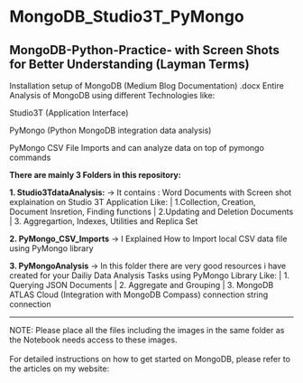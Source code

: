 # MongoDB_Studio3T_PyMongo

## MongoDB-Python-Practice- with Screen Shots for Better Understanding (Layman Terms)

Installation setup of MongoDB (Medium Blog Documentation) .docx
Entire Analysis of MongoDB using different Technologies like:

Studio3T (Application Interface)

PyMongo (Python MongoDB integration data analysis)

PyMongo CSV File Imports and can analyze data on top of pymongo commands

**There are mainly 3 Folders in this repository:**

**1. Studio3TdataAnalysis:**
-> It contains : Word Documents with Screen shot explaination on Studio 3T Application 
    Like: | 1.Collection, Creation, Document Insretion, Finding functions |
          2.Updating and Deletion Documents |
          3. Aggregartion, Indexes, Utilities and Replica Set
          
          
**2. PyMongo_CSV_Imports**
 -> I Explained How to Import local CSV data file using PyMongo library
 
 
 **3. PyMongoAnalysis**
 -> In this folder there are very good resources i have created for your Dailiy Data Analysis Tasks using PyMongo Library
     Like: | 1. Querying JSON Documents |
           2. Aggregate and Grouping |
           3. MongoDB ATLAS Cloud (Integration with MongoDB Compass) connection string connection
           
----------------------------------------------------------------------------------------------------------
NOTE: Please place all the files including the images in the same folder as the Notebook needs access to these images.
<br>
<br>
For detailed instructions on how to get started on MongoDB, please refer to the articles on my website:
